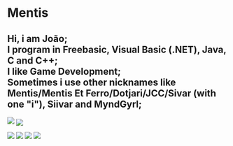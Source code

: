 # Mentis

Hi, i am **João**;
<br>
I program in **Freebasic**, **Visual Basic** (.NET), **Java**, **C** and **C++**;
<br>
I like Game **Development**;
<br>
Sometimes i use other nicknames like **Mentis**/**Mentis Et Ferro**/**Dotjari**/**JCC**/**Sivar** (with one "i"), **Siivar** and **MyndGyrl**;
----
<img src='https://github-readme-stats.vercel.app/api?username=MentisEt&&show_icons=true&title_color=ffffff&icon_color=bb2acf&text_color=daf7dc&bg_color=151515'>
<img align="center" src="https://github-readme-stats.vercel.app/api/top-langs/?username=MentisEt&theme=light&hide_langs_below=1" />


![](https://img.shields.io/badge/C%2B%2B-00599C?style=for-the-badge&logo=c%2B%2B&logoColor=white)
![](https://img.shields.io/badge/OpenGL-FFFFFF?style=for-the-badge&logo=opengl)
![](https://img.shields.io/badge/VIM-%2311AB00.svg?&style=for-the-badge&logo=vim&logoColor=white)
![](https://img.shields.io/badge/VS_Code-0078D4?style=for-the-badge&logo=visual%20studio%20code&logoColor=white)
